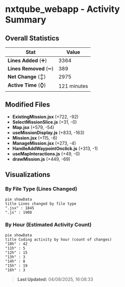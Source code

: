 # nxtqube_webapp - Activity Summary 

## Overall Statistics

| Stat                   | Value                                                             |
| ---------------------- | ----------------------------------------------------------------- |
| **Lines Added** (➕)   | 3364                                          |
| **Lines Removed** (➖) | 389                                        |
| **Net Change** (↕)    | 2975                |
| **Active Time** (⌚)   | 121 minutes |


## Modified Files
- **ExistingMission.jsx** (+722, -92)
- **SelectMissionSlice.js** (+31, -0)
- **Map.jsx** (+579, -54)
- **useMissionDisplay.js** (+833, -163)
- **Mission.jsx** (+115, -6)
- **ManageMission.jsx** (+273, -4)
- **HandleAddWaypointOnclick.js** (+313, -1)
- **useMapInteractions.js** (+49, -0)
- **drawMission.js** (+449, -69)

## Visualizations

### By File Type (Lines Changed)

```mermaid
pie showData
title Lines changed by file type
".jsx" : 1845
".js" : 1908
```

### By Hour (Estimated Activity Count)

```mermaid
pie showData
title Coding activity by hour (count of changes)
"10h" : 42
"11h" : 5
"12h" : 15
"13h" : 3
"14h" : 8
"15h" : 19
"16h" : 3
```


> **Last Updated:** 04/08/2025, 16:08:33